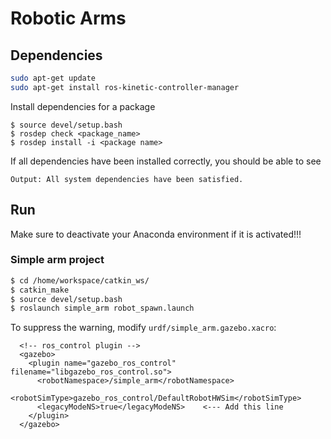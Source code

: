 # Robotic Arms

## Dependencies

```sh
sudo apt-get update
sudo apt-get install ros-kinetic-controller-manager
```

Install dependencies for a package

```shell script
$ source devel/setup.bash
$ rosdep check <package_name>
$ rosdep install -i <package name>
```

If all dependencies have been installed correctly, you should be able to see

```
Output: All system dependencies have been satisfied.
```

## Run

Make sure to deactivate your Anaconda environment if it is activated!!!

### Simple arm project

```sh
$ cd /home/workspace/catkin_ws/
$ catkin_make
$ source devel/setup.bash
$ roslaunch simple_arm robot_spawn.launch
```

To suppress the warning, modify `urdf/simple_arm.gazebo.xacro`:

```
  <!-- ros_control plugin -->
  <gazebo>
    <plugin name="gazebo_ros_control" filename="libgazebo_ros_control.so">
      <robotNamespace>/simple_arm</robotNamespace>
      <robotSimType>gazebo_ros_control/DefaultRobotHWSim</robotSimType>
      <legacyModeNS>true</legacyModeNS>    <--- Add this line
    </plugin>
  </gazebo>
```
